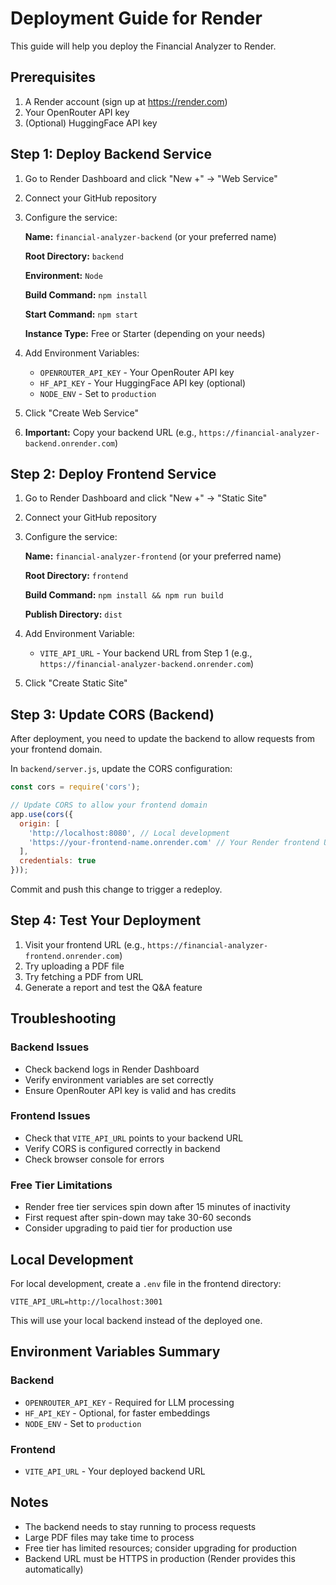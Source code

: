 # Deployment Guide for Render

This guide will help you deploy the Financial Analyzer to Render.

## Prerequisites

1. A Render account (sign up at https://render.com)
2. Your OpenRouter API key
3. (Optional) HuggingFace API key

## Step 1: Deploy Backend Service

1. Go to Render Dashboard and click "New +" → "Web Service"
2. Connect your GitHub repository
3. Configure the service:

   **Name:** `financial-analyzer-backend` (or your preferred name)
   
   **Root Directory:** `backend`
   
   **Environment:** `Node`
   
   **Build Command:** `npm install`
   
   **Start Command:** `npm start`
   
   **Instance Type:** Free or Starter (depending on your needs)

4. Add Environment Variables:
   - `OPENROUTER_API_KEY` - Your OpenRouter API key
   - `HF_API_KEY` - Your HuggingFace API key (optional)
   - `NODE_ENV` - Set to `production`

5. Click "Create Web Service"

6. **Important:** Copy your backend URL (e.g., `https://financial-analyzer-backend.onrender.com`)

## Step 2: Deploy Frontend Service

1. Go to Render Dashboard and click "New +" → "Static Site"
2. Connect your GitHub repository
3. Configure the service:

   **Name:** `financial-analyzer-frontend` (or your preferred name)
   
   **Root Directory:** `frontend`
   
   **Build Command:** `npm install && npm run build`
   
   **Publish Directory:** `dist`

4. Add Environment Variable:
   - `VITE_API_URL` - Your backend URL from Step 1 (e.g., `https://financial-analyzer-backend.onrender.com`)

5. Click "Create Static Site"

## Step 3: Update CORS (Backend)

After deployment, you need to update the backend to allow requests from your frontend domain.

In `backend/server.js`, update the CORS configuration:

```javascript
const cors = require('cors');

// Update CORS to allow your frontend domain
app.use(cors({
  origin: [
    'http://localhost:8080', // Local development
    'https://your-frontend-name.onrender.com' // Your Render frontend URL
  ],
  credentials: true
}));
```

Commit and push this change to trigger a redeploy.

## Step 4: Test Your Deployment

1. Visit your frontend URL (e.g., `https://financial-analyzer-frontend.onrender.com`)
2. Try uploading a PDF file
3. Try fetching a PDF from URL
4. Generate a report and test the Q&A feature

## Troubleshooting

### Backend Issues

- Check backend logs in Render Dashboard
- Verify environment variables are set correctly
- Ensure OpenRouter API key is valid and has credits

### Frontend Issues

- Check that `VITE_API_URL` points to your backend URL
- Verify CORS is configured correctly in backend
- Check browser console for errors

### Free Tier Limitations

- Render free tier services spin down after 15 minutes of inactivity
- First request after spin-down may take 30-60 seconds
- Consider upgrading to paid tier for production use

## Local Development

For local development, create a `.env` file in the frontend directory:

```
VITE_API_URL=http://localhost:3001
```

This will use your local backend instead of the deployed one.

## Environment Variables Summary

### Backend
- `OPENROUTER_API_KEY` - Required for LLM processing
- `HF_API_KEY` - Optional, for faster embeddings
- `NODE_ENV` - Set to `production`

### Frontend
- `VITE_API_URL` - Your deployed backend URL

## Notes

- The backend needs to stay running to process requests
- Large PDF files may take time to process
- Free tier has limited resources; consider upgrading for production
- Backend URL must be HTTPS in production (Render provides this automatically)
